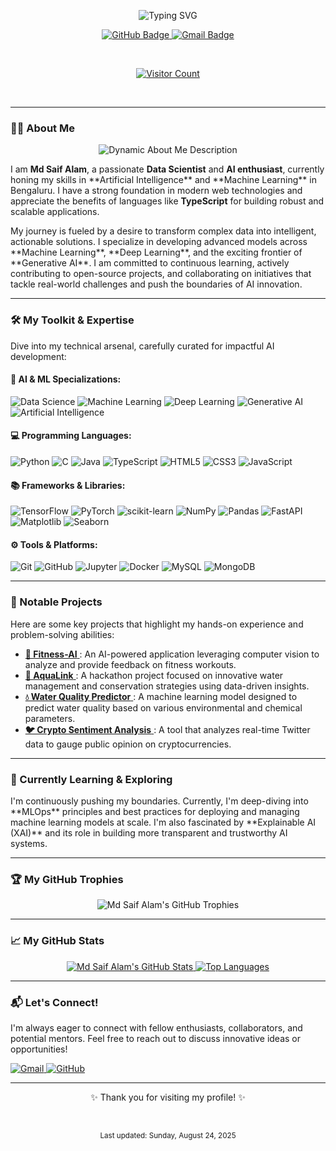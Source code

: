 <p align="center">
  <img src="https://readme-typing-svg.herokuapp.com/?lines=Hello,+I'm+Md+Saif+Alam!&font=Montserrat&size=30&pause=1500&color=00aeff&vCenter=true&width=435" alt="Typing SVG" />
</p>

<p align="center">
  <a href="https://github.com/CommitSaif11">
    <img src="https://img.shields.io/badge/GitHub-100000?style=for-the-badge&logo=github&logoColor=white" alt="GitHub Badge">
  </a>
  <a href="mailto:alamsaif1107@gmail.com">
    <img src="https://img.shields.io/badge/Email-EA4335?style=for-the-badge&logo=gmail&logoColor=white" alt="Gmail Badge">
  </a>
</p>

<br>

<p align="center">
  <a href="https://visitor-badge.laobi.icu/badge?page_id=CommitSaif11.CommitSaif11" alt="visitor count">
    <img src="https://visitor-badge.laobi.icu/badge?page_id=CommitSaif11.CommitSaif11" alt="Visitor Count">
  </a>
</p>

<br>

---

### 👨‍💻 About Me

<p align="center">
  <img src="https://readme-typing-svg.herokuapp.com/?lines=Data+Scientist+%7C+AI+Enthusiast+%7C+ML+%26+DL+Developer&font=Fira+Code&size=20&pause=1000&color=9cf&vCenter=true&width=490" alt="Dynamic About Me Description" />
</p>

<p align="left">
I am <b>Md Saif Alam</b>, a passionate <b>Data Scientist</b> and <b>AI enthusiast</b>, currently honing my skills in **Artificial Intelligence** and **Machine Learning** in Bengaluru. I have a strong foundation in modern web technologies and appreciate the benefits of languages like <b>TypeScript</b> for building robust and scalable applications.
</p>
<p align="left">
My journey is fueled by a desire to transform complex data into intelligent, actionable solutions. I specialize in developing advanced models across **Machine Learning**, **Deep Learning**, and the exciting frontier of **Generative AI**. I am committed to continuous learning, actively contributing to open-source projects, and collaborating on initiatives that tackle real-world challenges and push the boundaries of AI innovation.
</p>

---

### 🛠️ My Toolkit & Expertise

<p align="left">
  Dive into my technical arsenal, carefully curated for impactful AI development:
</p>

#### 🧠 AI & ML Specializations:
<p align="left">
  <img src="https://img.shields.io/badge/Data_Science-FF69B4?style=for-the-badge&logo=jupyter&logoColor=white" alt="Data Science">
  <img src="https://img.shields.io/badge/Machine_Learning-FFD700?style=for-the-badge&logo=scikitlearn&logoColor=white" alt="Machine Learning">
  <img src="https://img.shields.io/badge/Deep_Learning-8A2BE2?style=for-the-badge&logo=tensorflow&logoColor=white" alt="Deep Learning">
  <img src="https://img.shields.io/badge/Generative_AI-00CED1?style=for-the-badge&logo=openai&logoColor=white" alt="Generative AI">
  <img src="https://img.shields.io/badge/Artificial_Intelligence-F0F8FF?style=for-the-badge&logo=pytorch&logoColor=black" alt="Artificial Intelligence">
</p>

#### 💻 Programming Languages:
<p align="left">
  <img src="https://img.shields.io/badge/Python-3776AB?style=for-the-badge&logo=python&logoColor=white" alt="Python">
  <img src="https://img.shields.io/badge/C-A8B9CC?style=for-the-badge&logo=c&logoColor=white" alt="C">
  <img src="https://img.shields.io/badge/Java-ED8B00?style=for-the-badge&logo=openjdk&logoColor=white" alt="Java">
  <img src="https://img.shields.io/badge/TypeScript-3178C6?style=for-the-badge&logo=typescript&logoColor=white" alt="TypeScript">
  <img src="https://img.shields.io/badge/HTML5-E34F26?style=for-the-badge&logo=html5&logoColor=white" alt="HTML5">
  <img src="https://img.shields.io/badge/CSS3-1572B6?style=for-the-badge&logo=css3&logoColor=white" alt="CSS3">
  <img src="https://img.shields.io/badge/JavaScript-F7DF1E?style=for-the-badge&logo=javascript&logoColor=black" alt="JavaScript">
</p>

#### 📚 Frameworks & Libraries:
<p align="left">
  <img src="https://img.shields.io/badge/TensorFlow-FF6F00?style=for-the-badge&logo=tensorflow&logoColor=white" alt="TensorFlow">
  <img src="https://img.shields.io/badge/PyTorch-%23EE4C2C.svg?style=for-the-badge&logo=PyTorch&logoColor=white" alt="PyTorch">
  <img src="https://img.shields.io/badge/scikit--learn-%23F7931E.svg?style=for-the-badge&logo=scikit-learn&logoColor=white" alt="scikit-learn">
  <img src="https://img.shields.io/badge/Numpy-%23013243.svg?style=for-the-badge&logo=numpy&logoColor=white" alt="NumPy">
  <img src="https://img.shields.io/badge/Pandas-%23150458.svg?style=for-the-badge&logo=pandas&logoColor=white" alt="Pandas">
  <img src="https://img.shields.io/badge/FastAPI-00C8A2?style=for-the-badge&logo=fastapi&logoColor=white" alt="FastAPI">
  <img src="https://img.shields.io/badge/Matplotlib-%23F7B03B.svg?style=for-the-badge&logo=matplotlib&logoColor=black" alt="Matplotlib">
  <img src="https://img.shields.io/badge/seaborn-%234C766A.svg?style=for-the-badge&logo=seaborn&logoColor=white" alt="Seaborn">
</p>

#### ⚙️ Tools & Platforms:
<p align="left">
  <img src="https://img.shields.io/badge/Git-F05032?style=for-the-badge&logo=git&logoColor=white" alt="Git">
  <img src="https://img.shields.io/badge/GitHub-181717?style=for-the-badge&logo=github&logoColor=white" alt="GitHub">
  <img src="https://img.shields.io/badge/Jupyter-F37626?style=for-the-badge&logo=jupyter&logoColor=white" alt="Jupyter">
  <img src="https://img.shields.io/badge/Docker-2496ED?style=for-the-badge&logo=docker&logoColor=white" alt="Docker">
  <img src="https://img.shields.io/badge/MySQL-005C84?style=for-the-badge&logo=mysql&logoColor=white" alt="MySQL">
  <img src="https://img.shields.io/badge/MongoDB-47A248?style=for-the-badge&logo=mongodb&logoColor=white" alt="MongoDB">
</p>

---

### 🚀 Notable Projects

<p align="left">
  Here are some key projects that highlight my hands-on experience and problem-solving abilities:
</p>

<ul>
  <li>
    <a href="https://github.com/CommitSaif11/Fitness-AI" target="_blank">
      <b>💪 Fitness-AI</b>
    </a>: An AI-powered application leveraging computer vision to analyze and provide feedback on fitness workouts.
  </li>
  <li>
    <a href="https://github.com/CommitSaif11/aqualink_hackathon_saif" target="_blank">
      <b>🌊 AquaLink</b>
    </a>: A hackathon project focused on innovative water management and conservation strategies using data-driven insights.
  </li>
  <li>
    <a href="https://github.com/CommitSaif11/water-predictor-model" target="_blank">
      <b>💧 Water Quality Predictor</b>
    </a>: A machine learning model designed to predict water quality based on various environmental and chemical parameters.
  </li>
  <li>
    <a href="https://github.com/CommitSaif11/Twitter-cryptocurrency" target="_blank">
      <b>🐦 Crypto Sentiment Analysis</b>
    </a>: A tool that analyzes real-time Twitter data to gauge public opinion on cryptocurrencies.
  </li>
</ul>

---

### 🌱 Currently Learning & Exploring

<p align="left">
  I'm continuously pushing my boundaries. Currently, I'm deep-diving into **MLOps** principles and best practices for deploying and managing machine learning models at scale. I'm also fascinated by **Explainable AI (XAI)** and its role in building more transparent and trustworthy AI systems.
</p>

---

### 🏆 My GitHub Trophies

<p align="center">
  <img src="https://github-profile-trophy.vercel.app/?username=CommitSaif11&theme=radical&no-frame=true&no-bg=true" alt="Md Saif Alam's GitHub Trophies" />
</p>

---

### 📈 My GitHub Stats

<p align="center">
  <a href="https://github.com/anuraghazra/github-readme-stats">
    <img src="https://github-readme-stats.vercel.app/api?username=CommitSaif11&show_icons=true&theme=radical&hide_border=true&count_private=true" alt="Md Saif Alam's GitHub Stats" />
  </a>
  <a href="https://github.com/anuraghazra/github-readme-stats">
    <img src="https://github-readme-stats.vercel.app/api/top-langs/?username=CommitSaif11&layout=compact&theme=radical&hide_border=true" alt="Top Languages" />
  </a>
</p>

---

### 📬 Let's Connect!

<p align="left">
  I'm always eager to connect with fellow enthusiasts, collaborators, and potential mentors. Feel free to reach out to discuss innovative ideas or opportunities!
</p>

<p align="left">
  <a href="mailto:alamsaif1107@gmail.com">
    <img src="https://img.shields.io/badge/Email-EA4335?style=for-the-badge&logo=gmail&logoColor=white" alt="Gmail">
  </a>
  <a href="https://github.com/CommitSaif11" target="_blank">
    <img src="https://img.shields.io/badge/GitHub-100000?style=for-the-badge&logo=github&logoColor=white" alt="GitHub">
  </a>
</p>

---
<p align="center">
  ✨ Thank you for visiting my profile! ✨
</p>
<br>
<p align="center">
  <sub>Last updated: Sunday, August 24, 2025</sub>
</p>
